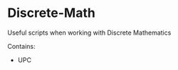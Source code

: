 # Discrete-Math
Useful scripts when working with Discrete Mathematics

Contains:
<ul>
   <li>UPC</li>
<ul>
